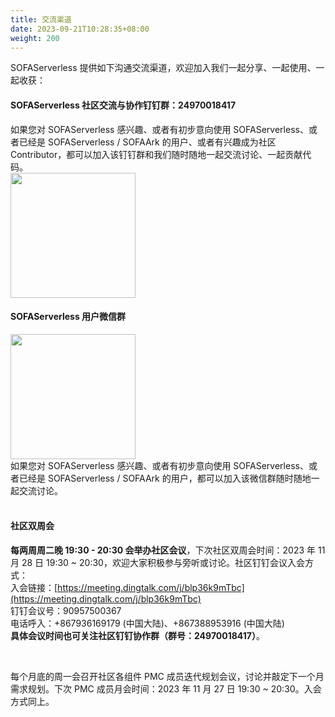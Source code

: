 ```yaml
---
title: 交流渠道
date: 2023-09-21T10:28:35+08:00
weight: 200
---
```


SOFAServerless 提供如下沟通交流渠道，欢迎加入我们一起分享、一起使用、一起收获：

#### SOFAServerless 社区交流与协作钉钉群：24970018417
如果您对 SOFAServerless 感兴趣、或者有初步意向使用 SOFAServerless、或者已经是 SOFAServerless / SOFAArk 的用户、或者有兴趣成为社区 Contributor，都可以加入该钉钉群和我们随时随地一起交流讨论、一起贡献代码。<br/>
<img width="200px" src="/img/dingtalk-qcode.png" />

#### SOFAServerless 用户微信群
<img width="200px" src="/img/wechat-qcode.png" />
<br/>
如果您对 SOFAServerless 感兴趣、或者有初步意向使用 SOFAServerless、或者已经是 SOFAServerless / SOFAArk 的用户，都可以加入该微信群随时随地一起交流讨论。<br/>

<br/>

#### 社区双周会
**每两周周二晚 19:30 - 20:30 会举办社区会议**，下次社区双周会时间：2023 年 11 月 28 日 19:30 ~ 20:30，欢迎大家积极参与旁听或讨论。社区钉钉会议入会方式：<br />
入会链接：[https://meeting.dingtalk.com/j/blp36k9mTbc](https://meeting.dingtalk.com/j/blp36k9mTbc)<br />
钉钉会议号：90957500367<br />电话呼入：+867936169179 (中国大陆)、+867388953916 (中国大陆)<br />
**具体会议时间也可关注社区钉钉协作群（群号：24970018417）**。

<br/>

每个月底的周一会召开社区各组件 PMC 成员迭代规划会议，讨论并敲定下一个月需求规划。下次 PMC 成员月会时间：2023 年 11 月 27 日 19:30 ~ 20:30。入会方式同上。

<br/>
<br/>
